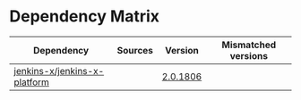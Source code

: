 # Dependency Matrix

Dependency | Sources | Version | Mismatched versions
---------- | ------- | ------- | -------------------
[jenkins-x/jenkins-x-platform](https://github.com/jenkins-x/jenkins-x-platform) |  | [2.0.1806](https://github.com/jenkins-x/jenkins-x-platform/releases/tag/v2.0.1806) | 
